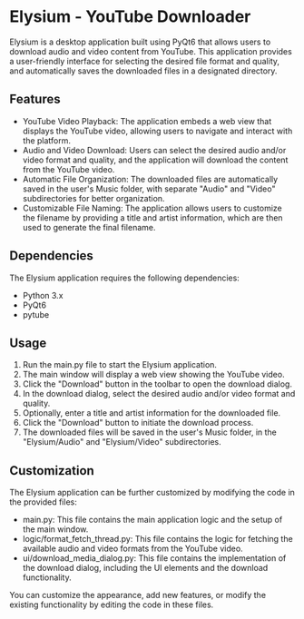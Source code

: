 # Elysium - YouTube Downloader

Elysium is a desktop application built using PyQt6 that allows users to download audio and video content from YouTube. This application provides a user-friendly interface for selecting the desired file format and quality, and automatically saves the downloaded files in a designated directory.

## Features
- YouTube Video Playback: The application embeds a web view that displays the YouTube video, allowing users to navigate and interact with the platform.
- Audio and Video Download: Users can select the desired audio and/or video format and quality, and the application will download the content from the YouTube video.
- Automatic File Organization: The downloaded files are automatically saved in the user's Music folder, with separate "Audio" and "Video" subdirectories for better organization.
- Customizable File Naming: The application allows users to customize the filename by providing a title and artist information, which are then used to generate the final filename.

## Dependencies
The Elysium application requires the following dependencies:
- Python 3.x
- PyQt6
- pytube

## Usage

1. Run the main.py file to start the Elysium application.
2. The main window will display a web view showing the YouTube video.
3. Click the "Download" button in the toolbar to open the download dialog.
4. In the download dialog, select the desired audio and/or video format and quality.
5. Optionally, enter a title and artist information for the downloaded file.
6. Click the "Download" button to initiate the download process.
7. The downloaded files will be saved in the user's Music folder, in the "Elysium/Audio" and "Elysium/Video" subdirectories.

## Customization

The Elysium application can be further customized by modifying the code in the provided files:

- main.py: This file contains the main application logic and the setup of the main window.
- logic/format_fetch_thread.py: This file contains the logic for fetching the available audio and video formats from the YouTube video.
- ui/download_media_dialog.py: This file contains the implementation of the download dialog, including the UI elements and the download functionality.

You can customize the appearance, add new features, or modify the existing functionality by editing the code in these files.
